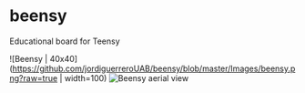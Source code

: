 # beensy
Educational board for Teensy

![Beensy | 40x40](https://github.com/jordiguerreroUAB/beensy/blob/master/Images/beensy.png?raw=true | width=100)
![Beensy aerial view](https://github.com/jordiguerreroUAB/beensy/blob/master/Images/Beensy_AerialV.png?raw=true)
